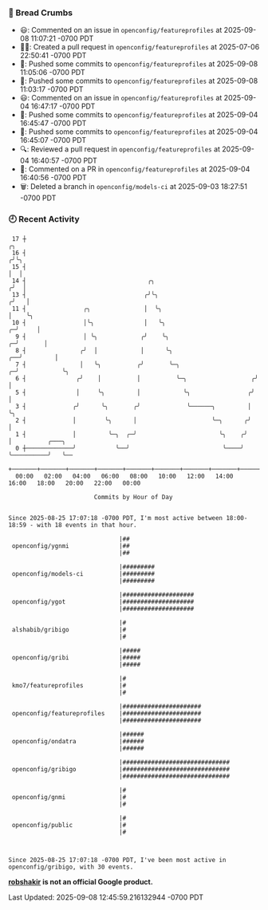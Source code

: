 ### 🍞 Bread Crumbs

 * 😃: Commented on an issue in `openconfig/featureprofiles` at 2025-09-08 11:07:21 -0700 PDT
 * ✍🏼: Created a pull request in `openconfig/featureprofiles` at 2025-07-06 22:50:41 -0700 PDT
 * 🚢: Pushed some commits to `openconfig/featureprofiles` at 2025-09-08 11:05:06 -0700 PDT
 * 🚢: Pushed some commits to `openconfig/featureprofiles` at 2025-09-08 11:03:17 -0700 PDT
 * 😃: Commented on an issue in `openconfig/featureprofiles` at 2025-09-04 16:47:17 -0700 PDT
 * 🚢: Pushed some commits to `openconfig/featureprofiles` at 2025-09-04 16:45:47 -0700 PDT
 * 🚢: Pushed some commits to `openconfig/featureprofiles` at 2025-09-04 16:45:07 -0700 PDT
 * 🔍: Reviewed a pull request in  `openconfig/featureprofiles` at 2025-09-04 16:40:57 -0700 PDT
 * 💬: Commented on a PR in  `openconfig/featureprofiles` at 2025-09-04 16:40:56 -0700 PDT
 * 🗑: Deleted a branch in `openconfig/models-ci` at 2025-09-03 18:27:51 -0700 PDT

### 🕘 Recent Activity
```
 17 ┼                                                                            ╭╮
 16 ┤                                                                           ╭╯╰╮
 15 ┤                                                                           │  │
 14 ┤                                  ╭╮                                      ╭╯  │
 13 ┤                                 ╭╯╰╮                                    ╭╯   │
 11 ┤                ╭╮               │  ╰╮                                   │    ╰╮
 10 ┤                │╰╮              │   ╰╮                                ╭─╯     │
  9 ┤                │ ╰╮            ╭╯    ╰╮                             ╭─╯       │
  8 ┤               ╭╯  │            │      ╰╮                         ╭──╯         │
  7 ┤               │   ╰╮          ╭╯       ╰─╮                     ╭─╯            ╰╮
  6 ┤              ╭╯    │          │          ╰─╮                  ╭╯               │
  5 ┤              │     ╰╮         │            ╰╮                ╭╯                │
  3 ┤             ╭╯      ╰╮       ╭╯             ╰──────╮         │                 ╰╮
  2 ┤             │        ╰╮      │                     ╰─╮      ╭╯                  │
  1 ┤             │         ╰─╮  ╭─╯                       ╰╮    ╭╯                   │          ╭───╮
  0 ┼─────────────╯           ╰──╯                          ╰────╯                    ╰──────────╯   ╰──
    +───────+───────+───────+───────+───────+───────+───────+───────+───────+───────+───────+───────+────
  00:00   02:00   04:00   06:00   08:00   10:00   12:00   14:00   16:00   18:00   20:00   22:00   00:00   

						Commits by Hour of Day


Since 2025-08-25 17:07:18 -0700 PDT, I'm most active between 18:00-18:59 - with 18 events in that hour.

```



```
                               |##
 openconfig/ygnmi              |##
                               |##

                               |#########
 openconfig/models-ci          |#########
                               |#########

                               |####################
 openconfig/ygot               |####################
                               |####################

                               |#
 alshabib/gribigo              |#
                               |#

                               |#####
 openconfig/gribi              |#####
                               |#####

                               |#
 kmo7/featureprofiles          |#
                               |#

                               |######################
 openconfig/featureprofiles    |######################
                               |######################

                               |######
 openconfig/ondatra            |######
                               |######

                               |##############################
 openconfig/gribigo            |##############################
                               |##############################

                               |#
 openconfig/gnmi               |#
                               |#

                               |#
 openconfig/public             |#
                               |#



Since 2025-08-25 17:07:18 -0700 PDT, I've been most active in openconfig/gribigo, with 30 events.

```
**[robshakir](mailto:robjs@google.com) is not an official Google product.**  


Last Updated: 2025-09-08 12:45:59.216132944 -0700 PDT

